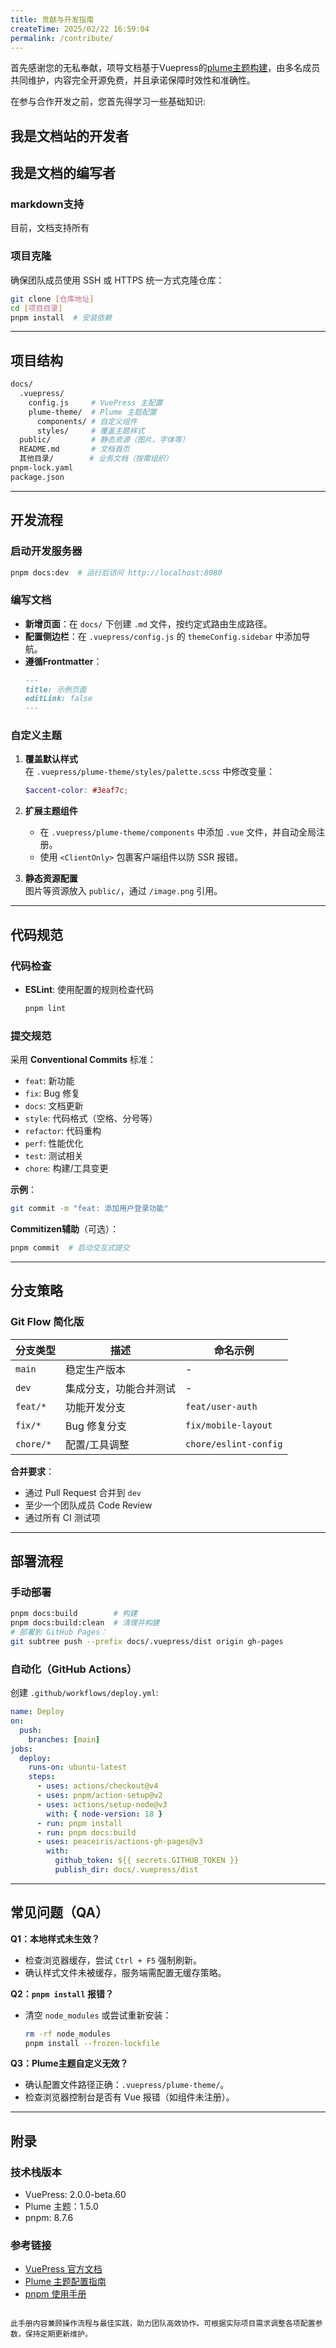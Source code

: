 ```yaml
---
title: 贡献与开发指南 
createTime: 2025/02/22 16:59:04
permalink: /contribute/
---
```


首先感谢您的无私奉献，项导文档基于Vuepress的[plume主题构建](https://theme-plume.vuejs.press/)，由多名成员共同维护，内容完全开源免费，并且承诺保障时效性和准确性。

<RepoCard repo="MultipledMe/PGuide-Docs"></RepoCard>

在参与合作开发之前，您首先得学习一些基础知识:

## 我是文档站的开发者

## 我是文档的编写者

### markdown支持
目前，文档支持所有


### 项目克隆
确保团队成员使用 SSH 或 HTTPS 统一方式克隆仓库：
```bash
git clone [仓库地址]
cd [项目目录]
pnpm install  # 安装依赖
```

---

## 项目结构
```bash
docs/
  .vuepress/
    config.js     # VuePress 主配置
    plume-theme/  # Plume 主题配置
      components/ # 自定义组件
      styles/     # 覆盖主题样式
  public/         # 静态资源（图片、字体等）
  README.md       # 文档首页
  其他目录/        # 业务文档（按需组织）
pnpm-lock.yaml
package.json
```

---

## 开发流程

### 启动开发服务器
```bash
pnpm docs:dev  # 运行后访问 http://localhost:8080
```

### 编写文档
- **新增页面**：在 `docs/` 下创建 `.md` 文件，按约定式路由生成路径。
- **配置侧边栏**：在 `.vuepress/config.js` 的 `themeConfig.sidebar` 中添加导航。
- **遵循Frontmatter**：
  ```markdown
  ---
  title: 示例页面
  editLink: false
  ---
  ```

### 自定义主题
1. **覆盖默认样式**  
   在 `.vuepress/plume-theme/styles/palette.scss` 中修改变量：
   ```scss
   $accent-color: #3eaf7c;
   ```

2. **扩展主题组件**
    - 在 `.vuepress/plume-theme/components` 中添加 `.vue` 文件，并自动全局注册。
    - 使用 `<ClientOnly>` 包裹客户端组件以防 SSR 报错。

3. **静态资源配置**  
   图片等资源放入 `public/`，通过 `/image.png` 引用。

---

## 代码规范

### 代码检查
- **ESLint**: 使用配置的规则检查代码
  ```bash
  pnpm lint
  ```

### 提交规范
采用 **Conventional Commits** 标准：
- `feat`: 新功能
- `fix`: Bug 修复
- `docs`: 文档更新
- `style`: 代码格式（空格、分号等）
- `refactor`: 代码重构
- `perf`: 性能优化
- `test`: 测试相关
- `chore`: 构建/工具变更

**示例**：
```bash
git commit -m "feat: 添加用户登录功能"
```

**Commitizen辅助**（可选）：
```bash
pnpm commit  # 启动交互式提交
```

---

## 分支策略

### Git Flow 简化版
| 分支类型 | 描述 | 命名示例 |
|---------|------|---------|
| `main` | 稳定生产版本 | - |
| `dev` | 集成分支，功能合并测试 | - |
| `feat/*` | 功能开发分支 | `feat/user-auth` |
| `fix/*` | Bug 修复分支 | `fix/mobile-layout` |
| `chore/*` | 配置/工具调整 | `chore/eslint-config` |

**合并要求**：
- 通过 Pull Request 合并到 `dev`
- 至少一个团队成员 Code Review
- 通过所有 CI 测试项

---

## 部署流程

### 手动部署
```bash
pnpm docs:build        # 构建
pnpm docs:build:clean  # 清理并构建
# 部署到 GitHub Pages：
git subtree push --prefix docs/.vuepress/dist origin gh-pages
```

### 自动化（GitHub Actions）
创建 `.github/workflows/deploy.yml`:
```yaml
name: Deploy
on:
  push:
    branches: [main]
jobs:
  deploy:
    runs-on: ubuntu-latest
    steps:
      - uses: actions/checkout@v4
      - uses: pnpm/action-setup@v2
      - uses: actions/setup-node@v3
        with: { node-version: 18 }
      - run: pnpm install
      - run: pnpm docs:build
      - uses: peaceiris/actions-gh-pages@v3
        with: 
          github_token: ${{ secrets.GITHUB_TOKEN }}
          publish_dir: docs/.vuepress/dist
```

---

## 常见问题（QA）
**Q1：本地样式未生效？**
- 检查浏览器缓存，尝试 `Ctrl + F5` 强制刷新。
- 确认样式文件未被缓存，服务端需配置无缓存策略。

**Q2：`pnpm install` 报错？**
- 清空 `node_modules` 或尝试重新安装：
  ```bash
  rm -rf node_modules
  pnpm install --frozen-lockfile
  ```

**Q3：Plume主题自定义无效？**
- 确认配置文件路径正确：`.vuepress/plume-theme/`。
- 检查浏览器控制台是否有 Vue 报错（如组件未注册）。

---

## 附录

### 技术栈版本
- VuePress: 2.0.0-beta.60
- Plume 主题：1.5.0
- pnpm: 8.7.6

### 参考链接
- [VuePress 官方文档](https://v2.vuepress.vuejs.org/)
- [Plume 主题配置指南](https://vuepress-theme-plume.rane.wang/)
- [pnpm 使用手册](https://pnpm.io/zh/motivation)

```

此手册内容兼顾操作流程与最佳实践，助力团队高效协作。可根据实际项目需求调整各项配置参数，保持定期更新维护。